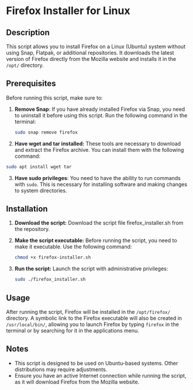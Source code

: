 # Firefox Installer for Linux

## Description

This script allows you to install Firefox on a Linux (Ubuntu) system without using Snap, Flatpak, or additional repositories. It downloads the latest version of Firefox directly from the Mozilla website and installs it in the `/opt/` directory.

## Prerequisites

Before running this script, make sure to:

1. **Remove Snap**: If you have already installed Firefox via Snap, you need to uninstall it before using this script. Run the following command in the terminal:
   ```bash
   sudo snap remove firefox
   ```
   
3. **Have wget and tar installed:**
  These tools are necessary to download and extract the Firefox archive. You can install them with the following command:
```bash
sudo apt install wget tar
```
3. **Have sudo privileges**:
   You need to have the ability to run commands with `sudo`. This is necessary for installing software and making changes to system directories.


## Installation

  1. **Download the script:**
     Download the script file firefox_installer.sh from the repository.

  2. **Make the script executable:**
     Before running the script, you need to make it executable. Use the following command:
     ```bash
     chmod +x firefox-installer.sh
     ```

  4. **Run the script:**
    Launch the script with administrative privileges:
     ```bash
     sudo ./firefox_installer.sh
     ```

## Usage

After running the script, Firefox will be installed in the `/opt/firefox/` directory. A symbolic link to the Firefox executable will also be created in `/usr/local/bin/`, allowing you to launch Firefox by typing `firefox` in the terminal or by searching for it in the applications menu.

## Notes

- This script is designed to be used on Ubuntu-based systems. Other distributions may require adjustments.
- Ensure you have an active Internet connection while running the script, as it will download Firefox from the Mozilla website.

